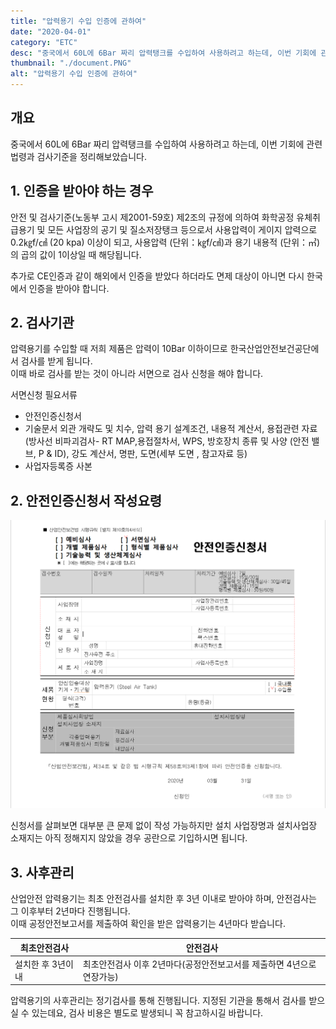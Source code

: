 ```yaml
---
title: "압력용기 수입 인증에 관하여"
date: "2020-04-01"
category: "ETC"
desc: "중국에서 60L에 6Bar 짜리 압력탱크를 수입하여 사용하려고 하는데, 이번 기회에 관련 법령과 검사기준을 정리해보았습니다."
thumbnail: "./document.PNG"
alt: "압력용기 수입 인증에 관하여"
---
```


## 개요

중국에서 60L에 6Bar 짜리 압력탱크를 수입하여 사용하려고 하는데, 이번 기회에 관련 법령과 검사기준을 정리해보았습니다.

## 1. 인증을 받아야 하는 경우

안전 및 검사기준(노동부 고시 제2001-59호) 제2조의 규정에 의하여 화학공정 유체취급용기 및 모든 사업장의 공기 및 질소저장탱크 등으로서
사용압력이 게이지 압력으로 0.2㎏f/㎠ (20 kpa) 이상이 되고, 사용압력 (단위：㎏f/㎠)과 용기 내용적 (단위：㎥) 의 곱의 값이 1이상일 때 해당됩니다.

추가로 CE인증과 같이 해외에서 인증을 받았다 하더라도 면제 대상이 아니면 다시 한국에서 인증을 받아야 합니다.

## 2. 검사기관

압력용기를 수입할 때 저희 제품은 압력이 10Bar 이하이므로 한국산업안전보건공단에서 검사를 받게 됩니다.  
이때 바로 검사를 받는 것이 아니라 서면으로 검사 신청을 해야 합니다.

서면신청 필요서류

- 안전인증신청서
- 기술문서
  외관 개략도 및 치수, 압력 용기 설계조건, 내용적 계산서, 용접관련 자료
  (방사선 비파괴검사- RT MAP,용접절차서, WPS, 방호장치 종류 및 사양 (안전 밸브, P & ID), 강도 계산서,
  명판, 도면(세부 도면 , 참고자료 등)
- 사업자등록증 사본

## 2. 안전인증신청서 작성요령

![신청서 작성](./document.PNG)

신청서를 살펴보면 대부분 큰 문제 없이 작성 가능하지만 설치 사업장명과 설치사업장 소재지는 아직 정해지지 않았을 경우 공란으로 기입하시면 됩니다.

## 3. 사후관리

산업안전 압력용기는 최초 안전검사를 설치한 후 3년 이내로 받아야 하며, 안전검사는 그 이후부터 2년마다 진행됩니다.  
이때 공정안전보고서를 제출하여 확인을 받은 압력용기는 4년마다 받습니다.

| 최초안전검사      | 안전검사                                                              |
| ----------------- | --------------------------------------------------------------------- |
| 설치한 후 3년이내 | 최초안전검사 이후 2년마다(공정안전보고서를 제출하면 4년으로 연장가능) |

압력용기의 사후관리는 정기검사를 통해 진행됩니다. 지정된 기관을 통해서 검사를 받으실 수 있는데요, 검사 비용은 별도로 발생되니 꼭 참고하시길 바랍니다.
